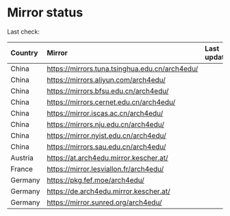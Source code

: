 <script src="./time.js"></script>
# Mirror status
Last check: <script type="text/javascript">localize(1703456176.701812);</script>

|Country|Mirror|Last update|
|:------|:-----|:----------|
|China|https://mirrors.tuna.tsinghua.edu.cn/arch4edu/|<script type="text/javascript">localize(1703399456);</script>|
|China|https://mirrors.aliyun.com/arch4edu/|<script type="text/javascript">localize(1703399456);</script>|
|China|https://mirrors.bfsu.edu.cn/arch4edu/|<script type="text/javascript">localize(1703399456);</script>|
|China|https://mirrors.cernet.edu.cn/arch4edu/|<script type="text/javascript">localize(1703399456);</script>|
|China|https://mirror.iscas.ac.cn/arch4edu/|<script type="text/javascript">localize(1703399456);</script>|
|China|https://mirrors.nju.edu.cn/arch4edu/|<script type="text/javascript">localize(1703356135);</script>|
|China|https://mirror.nyist.edu.cn/arch4edu/|<script type="text/javascript">localize(1703442761);</script>|
|China|https://mirrors.sau.edu.cn/arch4edu/|<script type="text/javascript">localize(1703442761);</script>|
|Austria|https://at.arch4edu.mirror.kescher.at/|<script type="text/javascript">localize(1703442761);</script>|
|France|https://mirror.lesviallon.fr/arch4edu/|<script type="text/javascript">localize(1703399456);</script>|
|Germany|https://pkg.fef.moe/arch4edu/|<script type="text/javascript">localize(1703442761);</script>|
|Germany|https://de.arch4edu.mirror.kescher.at/|<script type="text/javascript">localize(1703442761);</script>|
|Germany|https://mirror.sunred.org/arch4edu/|<script type="text/javascript">localize(1703442761);</script>|

<script src="./tablefilter/tablefilter.js"></script>
<script src="./table.js"></script>